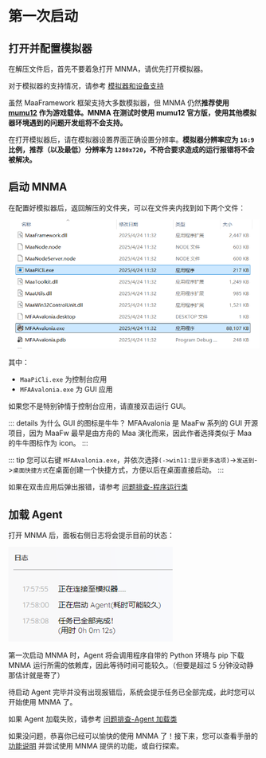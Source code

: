 # 第一次启动

## 打开并配置模拟器

在解压文件后，首先不要着急打开 MNMA，请优先打开模拟器。

对于模拟器的支持情况，请参考 [模拟器和设备支持](https://maa.plus/docs/zh-cn/manual/device/)

虽然 MaaFramework 框架支持大多数模拟器，但 MNMA 仍然**推荐使用 [mumu12](https://mumu.163.com/) 作为游戏载体。MNMA 在测试时使用 mumu12 官方版，使用其他模拟器环境遇到的问题开发组将不会支持。**

在打开模拟器后，请在模拟器设置界面正确设置分辨率。**模拟器分辨率应为 `16:9` 比例，推荐（以及最低）分辨率为 `1280x720`，不符合要求造成的运行报错将不会被解决。**

## 启动 MNMA

在配置好模拟器后，返回解压的文件夹，可以在文件夹内找到如下两个文件：

![图片加载中，请稍等...](./images/dir.png)

其中：

- `MaaPiCli.exe` 为控制台应用
- `MFAAvalonia.exe` 为 GUI 应用

如果您不是特别钟情于控制台应用，请直接双击运行 GUI。

::: details 为什么 GUI 的图标是牛牛？
MFAAvalonia 是 MaaFw 系列的 GUI 开源项目，因为 MaaFw 最早是由方舟的 Maa 演化而来，因此作者选择类似于 Maa 的牛牛图标作为 icon。
:::

::: tip
您可以右键 `MFAAvalonia.exe`，并依次选择`(->win11:显示更多选项)`->`发送到`->`桌面快捷方式`在桌面创建一个快捷方式，方便以后在桌面直接启动。
:::

如果在双击应用后弹出报错，请参考 [问题排查-程序运行类](../users/errors.md#程序运行类)

## 加载 Agent

打开 MNMA 后，面板右侧日志将会提示目前的状态：

![图片加载中，请稍等...](./images/init.png)

第一次启动 MNMA 时，Agent 将会调用程序自带的 Python 环境与 pip 下载 MNMA 运行所需的依赖库，因此等待时间可能较久。（但要是超过 5 分钟没动静那估计就是寄了）

待启动 Agent 完毕并没有出现报错后，系统会提示任务已全部完成，此时您可以开始使用 MNMA 了。

如果 Agent 加载失败，请参考 [问题排查-Agent 加载类](../users/errors.md#agent-加载失败)

如果没问题，恭喜你已经可以愉快的使用 MNMA 了！接下来，您可以查看手册的 [功能说明](./funcs.md) 并尝试使用 MNMA 提供的功能，或自行探索。
